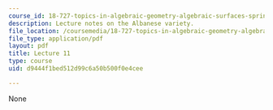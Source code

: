 ```yaml
---
course_id: 18-727-topics-in-algebraic-geometry-algebraic-surfaces-spring-2008
description: Lecture notes on the Albanese variety.
file_location: /coursemedia/18-727-topics-in-algebraic-geometry-algebraic-surfaces-spring-2008/d9444f1bed512d99c6a50b500f0e4cee_lect11.pdf
file_type: application/pdf
layout: pdf
title: Lecture 11
type: course
uid: d9444f1bed512d99c6a50b500f0e4cee

---
```

None